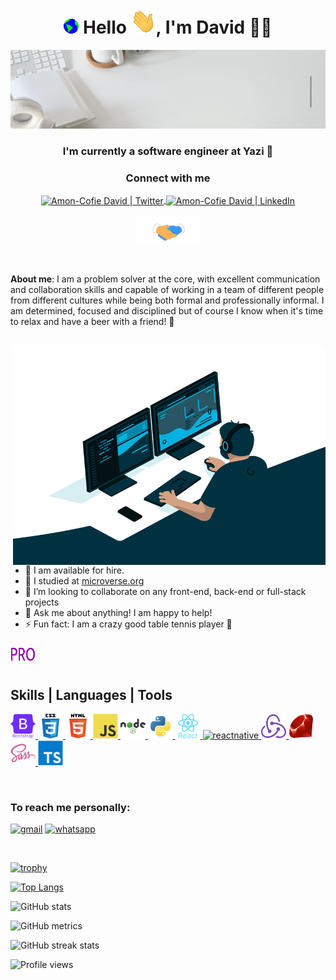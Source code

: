 <h1 align="center">
<img src="./Earth.gif" width="24px">
Hello
<img src="./Hi.gif" width="40px" />, I'm David 👨‍💻
</h1>
<p align="center"> <img src="https://github.com/amon-cofie/amon-cofie/blob/main/DAVID%20AMON-COFIE.gif" alt="David.dev" /> </p>
<h3 align="center">I'm currently a software engineer at Yazi 💼
</h3>

<h3 align="center">Connect with me

</h3>
<p align="center">
<a href="https://twitter.com/amon_cofie">
  <img align="center" alt="Amon-Cofie David | Twitter" width="44px" height="30" src="https://raw.githubusercontent.com/peterthehan/peterthehan/master/assets/twitter.svg" >
</a>

<a href="https://www.linkedin.com/in/david-amon-cofie-2389ab241/">
  <img align="center" alt="Amon-Cofie David | LinkedIn" width="44px" height="30px" src="https://raw.githubusercontent.com/peterthehan/peterthehan/master/assets/linkedin.svg" />
</a>
</p>
<p align="center"><img src='./handshake.gif' width="100px"></p>



<!-- ![I am a full stack software developer in training](https://github.com/amon-cofie/amon-cofie/blob/main/Untitled%20design%20(3).gif)  -->


<br />

**About me**: I am a problem solver at the core, with excellent communication and collaboration skills and capable of working in a team of different people from different cultures while being both formal and professionally informal. I am determined, focused and disciplined but of course I know when it's time to relax and have a beer with a friend! 🍻 

<br />

<img align="right" alt="GIF" src="./animation.gif" width="500" height="350" />

- 💼 I am available for hire.
- 🌱 I studied at [microverse.org](https://www.microverse.org/?grsf=swf84s)
- 👯 I’m looking to collaborate on any front-end, back-end or full-stack projects
- 💬 Ask me about anything! I am happy to help!
- ⚡ Fun fact: I am a crazy good table tennis player 🏓



<a href='https://github.com/pricing'><img src='https://raw.githubusercontent.com/acervenky/animated-github-badges/master/assets/pro.gif' width='40' height='40'></a> 



## Skills | Languages | Tools

<p align="left"> <a href="https://getbootstrap.com" target="_blank" rel="noreferrer"> <img src="https://raw.githubusercontent.com/devicons/devicon/master/icons/bootstrap/bootstrap-plain-wordmark.svg" alt="bootstrap" width="40" height="40"/> </a> <a href="https://www.w3schools.com/css/" target="_blank" rel="noreferrer"> <img src="https://raw.githubusercontent.com/devicons/devicon/master/icons/css3/css3-original-wordmark.svg" alt="css3" width="40" height="40"/> </a> <a href="https://www.w3.org/html/" target="_blank" rel="noreferrer"> <img src="https://raw.githubusercontent.com/devicons/devicon/master/icons/html5/html5-original-wordmark.svg" alt="html5" width="40" height="40"/> </a> <a href="https://developer.mozilla.org/en-US/docs/Web/JavaScript" target="_blank" rel="noreferrer"> <img src="https://raw.githubusercontent.com/devicons/devicon/master/icons/javascript/javascript-original.svg" alt="javascript" width="40" height="40"/> </a> <a href="https://nodejs.org" target="_blank" rel="noreferrer"> <img src="https://raw.githubusercontent.com/devicons/devicon/master/icons/nodejs/nodejs-original-wordmark.svg" alt="nodejs" width="40" height="40"/> </a> <a href="https://www.python.org" target="_blank" rel="noreferrer"> <img src="https://raw.githubusercontent.com/devicons/devicon/master/icons/python/python-original.svg" alt="python" width="40" height="40"/> </a> <a href="https://reactjs.org/" target="_blank" rel="noreferrer"> <img src="https://raw.githubusercontent.com/devicons/devicon/master/icons/react/react-original-wordmark.svg" alt="react" width="40" height="40"/> </a> <a href="https://reactnative.dev/" target="_blank" rel="noreferrer"> <img src="https://reactnative.dev/img/header_logo.svg" alt="reactnative" width="40" height="40"/> </a> <a href="https://redux.js.org" target="_blank" rel="noreferrer"> <img src="https://raw.githubusercontent.com/devicons/devicon/master/icons/redux/redux-original.svg" alt="redux" width="40" height="40"/> </a> <a href="https://www.ruby-lang.org/en/" target="_blank" rel="noreferrer"> <img src="https://raw.githubusercontent.com/devicons/devicon/master/icons/ruby/ruby-original.svg" alt="ruby" width="40" height="40"/> </a> <a href="https://sass-lang.com" target="_blank" rel="noreferrer"> <img src="https://raw.githubusercontent.com/devicons/devicon/master/icons/sass/sass-original.svg" alt="sass" width="40" height="40"/> </a> <a href="https://www.typescriptlang.org/" target="_blank" rel="noreferrer"> <img src="https://raw.githubusercontent.com/devicons/devicon/master/icons/typescript/typescript-original.svg" alt="typescript" width="40" height="40"/> </a> </p>

<br />
<!-- - 🔭 I’m currently working on this page.  -->

### To reach me personally:




[<img src='https://cdn.jsdelivr.net/npm/simple-icons@3.0.1/icons/gmail.svg' alt='gmail' height='40'>](https://mail.google.com/mail/u/0/#inbox?compose=jrjtXPVtGXcDgqfMcKcWphPnwrKlZrkGWsLQvbQMwlMtVtVTKCzDtXxkvThxgSSXmFgkWxPC)  [<img src='https://cdn.jsdelivr.net/npm/simple-icons@3.0.1/icons/whatsapp.svg' alt='whatsapp' height='40'>](https://wa.me/+233557402129)  

<br />


[![trophy](https://github-profile-trophy.vercel.app/?username=amon-cofie)](https://github.com/ryo-ma/github-profile-trophy)



[![Top Langs](https://github-readme-stats.vercel.app/api/top-langs/?username=amon-cofie)](https://github.com/anuraghazra/github-readme-stats)



![GitHub stats](https://github-readme-stats.vercel.app/api?username=amon-cofie&show_icons=true&count_private=true)  



<!-- [<img src='https://cdn.jsdelivr.net/npm/simple-icons@3.0.1/icons/github.svg' alt='github' height='40'>](https://github.com/amon-cofie)   -->

![GitHub metrics](https://metrics.lecoq.io/amon-cofie)  





![GitHub streak stats](https://github-readme-streak-stats.herokuapp.com/?user=amon-cofie)



![Profile views](https://gpvc.arturio.dev/amon-cofie)  
